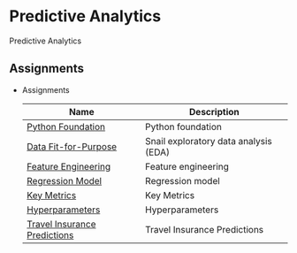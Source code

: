 # Predictive Analytics

Predictive Analytics

## Assignments

- Assignments
  
  Name | Description
  ---|---
  [Python Foundation](https://github.com/JDelemar/cs502-predictive-analytics/blob/main/Week/3/Python%20Foundation.ipynb ) | Python foundation
  [Data Fit-for-Purpose](https://github.com/JDelemar/cs502-predictive-analytics/blob/main/Week/5/Exploratory%20data%20analysis.ipynb) | Snail exploratory data analysis (EDA)
  [Feature Engineering](https://github.com/JDelemar/cs502-predictive-analytics/blob/main/Week/6/Feature%20Engineering.ipynb) | Feature engineering
  [Regression Model](https://github.com/JDelemar/cs502-predictive-analytics/blob/main/Week/7/Regression%20model.ipynb) | Regression model
  [Key Metrics](https://github.com/JDelemar/cs502-predictive-analytics/blob/main/Week/8/Key%20Metrics.ipynb) | Key Metrics
  [Hyperparameters](https://github.com/JDelemar/cs502-predictive-analytics/blob/main/Week/9/Hyperparameters.ipynb) | Hyperparameters
  [Travel Insurance Predictions](https://github.com/JDelemar/cs502-predictive-analytics/blob/main/Week/10/Travel%20Insurance%20Predictions.ipynb) | Travel Insurance Predictions

